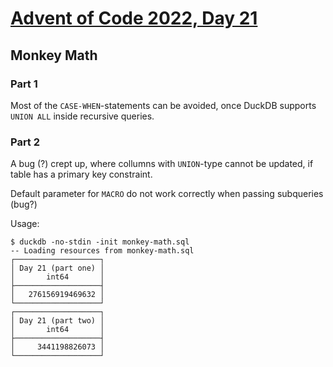# [Advent of Code 2022, Day 21](https://adventofcode.com/2022/day/21)

## Monkey Math

### Part 1

Most of the `CASE-WHEN`-statements can be avoided, once DuckDB 
supports `UNION ALL` inside recursive queries.

### Part 2

A bug (?) crept up, where collumns with `UNION`-type cannot be updated, 
if table has a primary key constraint.

Default parameter for `MACRO` do not work correctly when passing 
subqueries (bug?)

Usage:

~~~
$ duckdb -no-stdin -init monkey-math.sql
-- Loading resources from monkey-math.sql
┌───────────────────┐
│ Day 21 (part one) │
│       int64       │
├───────────────────┤
│   276156919469632 │
└───────────────────┘
┌───────────────────┐
│ Day 21 (part two) │
│       int64       │
├───────────────────┤
│     3441198826073 │
└───────────────────┘
~~~